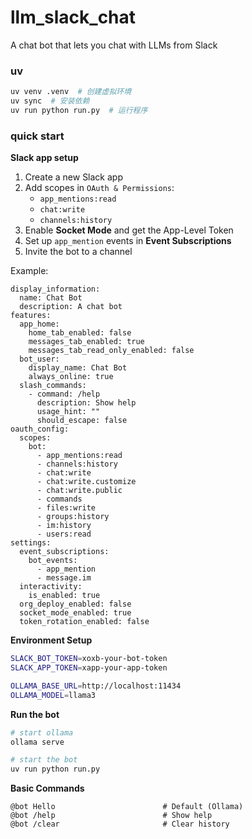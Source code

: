 # llm_slack_chat
A chat bot that lets you chat with LLMs from Slack

### uv

```bash
uv venv .venv  # 创建虚拟环境
uv sync  # 安装依赖
uv run python run.py  # 运行程序
```

### quick start

**Slack app setup**

1. Create a new Slack app
2. Add scopes in `OAuth & Permissions`:
   - `app_mentions:read`
   - `chat:write`
   - `channels:history`
3. Enable **Socket Mode** and get the App-Level Token
4. Set up `app_mention` events in **Event Subscriptions**
5. Invite the bot to a channel

Example:
```
display_information:
  name: Chat Bot
  description: A chat bot
features:
  app_home:
    home_tab_enabled: false
    messages_tab_enabled: true
    messages_tab_read_only_enabled: false
  bot_user:
    display_name: Chat Bot
    always_online: true
  slash_commands:
    - command: /help
      description: Show help
      usage_hint: ""
      should_escape: false
oauth_config:
  scopes:
    bot:
      - app_mentions:read
      - channels:history
      - chat:write
      - chat:write.customize
      - chat:write.public
      - commands
      - files:write
      - groups:history
      - im:history
      - users:read
settings:
  event_subscriptions:
    bot_events:
      - app_mention
      - message.im
  interactivity:
    is_enabled: true
  org_deploy_enabled: false
  socket_mode_enabled: true
  token_rotation_enabled: false
```


**Environment Setup**

```bash
SLACK_BOT_TOKEN=xoxb-your-bot-token
SLACK_APP_TOKEN=xapp-your-app-token

OLLAMA_BASE_URL=http://localhost:11434
OLLAMA_MODEL=llama3
```

**Run the bot**

```bash
# start ollama
ollama serve

# start the bot
uv run python run.py
```

**Basic Commands**

```
@bot Hello                        # Default (Ollama)
@bot /help                        # Show help
@bot /clear                       # Clear history
```
